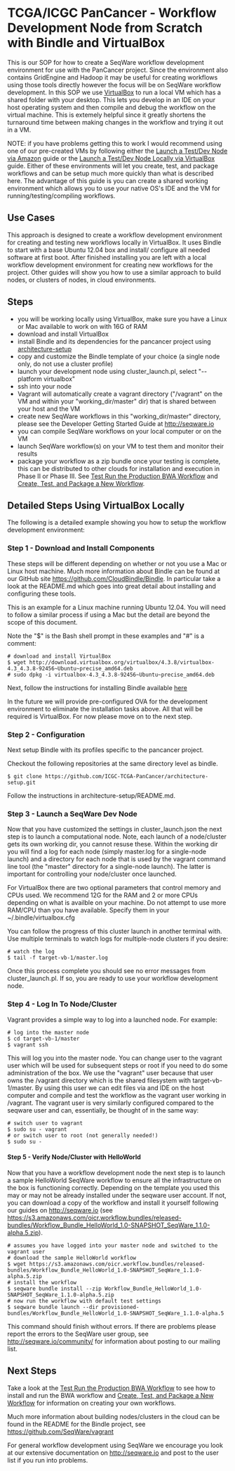 # TCGA/ICGC PanCancer - Workflow Development Node from Scratch with Bindle and VirtualBox

This is our SOP for how to create a SeqWare workflow development environment
for use with the PanCancer project. Since the environment also contains
GridEngine and Hadoop it may be useful for creating workflows using those tools
directly however the focus will be on SeqWare workflow development. In this SOP we use
[VirtualBox](https://www.virtualbox.org/) to run a local VM which has a shared
folder with your desktop. This lets you develop in an IDE on your host
operating system and then compile and debug the workflow on the virtual
machine.  This is extemely helpful since it greatly shortens the turnaround time
between making changes in the workflow and trying it out in a VM.

NOTE: if you have problems getting this to work I would recommend using one of
our pre-created VMs by following either the [Launch a Test/Dev Node via Amazon](dev_node_ami.md)
guide or the [Launch a Test/Dev Node Locally via VirtualBox](dev_node_ova.md) guide.  Either
of these environments will let you create, test, and package workflows and can be
setup much more quickly than what is described here. The advantage of this guide is you can create a shared working environment which allows you to use your native OS's IDE and the VM for running/testing/compiling workflows.

## Use Cases

This approach is designed to create a workflow
development environment for creating and testing new workflows locally in
VirtualBox. It uses Bindle to start with a base Ubuntu 12.04 box and install/
configure all needed software at first boot.  After finished installing
you are left with a local workflow
development environment for creating new workflows for the project. Other guides
will show you how to use a similar approach to build nodes, or clusters of nodes,
in cloud environments.

## Steps

* you will be working locally using VirtualBox, make sure you have a Linux or Mac available to work on with 16G of RAM
* download and install VirtualBox
* install Bindle and its dependencies for the pancancer project using [architecture-setup](https://github.com/ICGC-TCGA-PanCancer/architecture-setup)
* copy and customize the Bindle template of your choice (a single node only, do not use a cluster profile)
* launch your development node using cluster\_launch.pl, select "--platform virtualbox"
* ssh into your node
* Vagrant will automatically create a vagrant directory ("/vagrant" on the VM and within your "working_dir/master" dir) that is shared between your host and the VM
* create new SeqWare workflows in this "working_dir/master" directory, please see the Developer Getting Started Guide at http://seqware.io
* you can compile SeqWare workflows on your local computer or on the VM
* launch SeqWare workflow(s) on your VM to test them and monitor their results
* package your workflow as a zip bundle once your testing is complete, this can be distributed to other clouds for installation and execution in Phase II or Phase III.  See [Test Run the Production BWA Workflow](run_bwa.md) and [Create, Test, and Package a New Workflow](create_workflow.md).

## Detailed Steps Using VirtualBox Locally

The following is a detailed example showing you how to setup the workflow development environment:

### Step 1 - Download and Install Components

These steps will be different depending on whether or not you use a Mac or
Linux host machine.  Much more information about Bindle can be found
at our GitHub site https://github.com/CloudBindle/Bindle. In particular take a
look at the README.md which goes into great detail about installing and
configuring these tools.

This is an example for a Linux machine running Ubuntu 12.04. You will need to
follow a similar process if using a Mac but the detail are beyond the scope of
this document.

Note the "$" is the Bash shell prompt in these examples and "#" is a comment:

    # download and install VirtualBox
    $ wget http://download.virtualbox.org/virtualbox/4.3.8/virtualbox-4.3_4.3.8-92456~Ubuntu~precise_amd64.deb
    # sudo dpkg -i virtualbox-4.3_4.3.8-92456~Ubuntu~precise_amd64.deb

Next, follow the instructions for installing Bindle available [here](https://github.com/CloudBindle/Bindle#installing)


In the future we will provide pre-configured OVA for the development environment
to eliminate the installation tasks above. All that will be required is
VirtualBox. For now please move on to the next step.

### Step 2 - Configuration

Next setup Bindle with its profiles specific to the pancancer project. 

Checkout the following repositories at the same directory level as bindle.

    $ git clone https://github.com/ICGC-TCGA-PanCancer/architecture-setup.git

Follow the instructions in architecture-setup/README.md. 

### Step 3 - Launch a SeqWare Dev Node

Now that you have customized the settings in cluster\_launch.json the
next step is to launch a computational node. Note, each launch of a
node/cluster gets its own working dir, you cannot resuse these.  Within the
working dir you will find a log for each node (simply master.log for a
single-node launch) and a directory for each node that is used by the vagrant
command line tool (the "master" directory for a single-node launch). The latter
is important for controlling your node/cluster once launched.

For VirtualBox there are two optional parameters that control memory and CPUs
used.  We recommend 12G for the RAM and 2 or more CPUs depending on what is
availble on your machine. Do not attempt to use more RAM/CPU than you have
available. Specify them in your ~/.bindle/virtualbox.cfg

You can follow the progress of this cluster launch in another terminal with.
Use multiple terminals to watch logs for multiple-node clusters if you desire:

    # watch the log
    $ tail -f target-vb-1/master.log

Once this process complete you should see no error messages from
cluster\_launch.pl. If so, you are ready to use your workflow
development node.

### Step 4 - Log In To Node/Cluster

Vagrant provides a simple way to log into a launched node.  For example:

    # log into the master node
    $ cd target-vb-1/master
    $ vagrant ssh

This will log you into the master node.  You can change user to the vagrant
user which will be used for subsequent steps or root if you need to do some
administration of the box. We use the "vagrant" user because that user owns the
/vagrant directory which is the shared filesystem with target-vb-1/master. By
using this user we can edit files via and IDE on the host computer and compile
and test the workflow as the vagrant user working in /vagrant. The vagrant user
is very similarly configured compared to the seqware user and can, essentially,
be thought of in the same way:

    # switch user to vagrant
    $ sudo su - vagrant
    # or switch user to root (not generally needed!)
    $ sudo su -

#### Step 5 - Verify Node/Cluster with HelloWorld

Now that you have a workflow development node the next step is to launch a sample
HelloWorld SeqWare workflow to ensure all the infrastructure on the box is
functioning correctly.  Depending on the template you used this may or may not
be already installed under the seqware user account. If not, you can download a
copy of the workflow and install it yourself following our guides on
http://seqware.io (see
https://s3.amazonaws.com/oicr.workflow.bundles/released-bundles/Workflow_Bundle_HelloWorld_1.0-SNAPSHOT_SeqWare_1.1.0-alpha.5.zip).

    # assumes you have logged into your master node and switched to the vagrant user
    # download the sample HelloWorld workflow
    $ wget https://s3.amazonaws.com/oicr.workflow.bundles/released-bundles/Workflow_Bundle_HelloWorld_1.0-SNAPSHOT_SeqWare_1.1.0-alpha.5.zip
    # install the workflow
    $ seqware bundle install --zip Workflow_Bundle_HelloWorld_1.0-SNAPSHOT_SeqWare_1.1.0-alpha.5.zip
    # now run the workflow with default test settings
    $ seqware bundle launch --dir provisioned-bundles/Workflow_Bundle_HelloWorld_1.0-SNAPSHOT_SeqWare_1.1.0-alpha.5

This command should finish without errors.  If there are problems please report
the errors to the SeqWare user group, see http://seqware.io/community/ for
information about posting to our mailing list.

## Next Steps

Take a look at the [Test Run the Production BWA Workflow](run_bwa.md) to see how to install and run the BWA workflow and [Create, Test, and Package a New Workflow](create_workflow.md) for information on creating your own workflows.

Much more information about building nodes/clusters in the cloud can be found in the README for the Bindle
project, see https://github.com/SeqWare/vagrant

For general workflow development using SeqWare we encourage you look at our extensive
documentation on http://seqware.io and post to the user list if you run into
problems.
